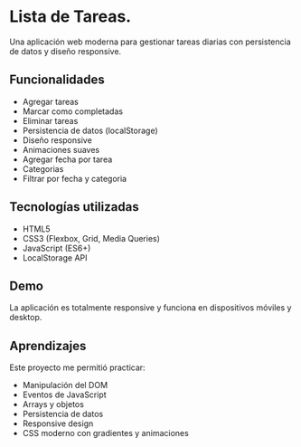 # Lista de Tareas.

Una aplicación web moderna para gestionar tareas diarias con persistencia de datos y diseño responsive.

## Funcionalidades

- Agregar tareas
- Marcar como completadas
- Eliminar tareas
- Persistencia de datos (localStorage)
- Diseño responsive
- Animaciones suaves
- Agregar fecha por tarea
- Categorias
- Filtrar por fecha y categoria

## Tecnologías utilizadas

- HTML5
- CSS3 (Flexbox, Grid, Media Queries)
- JavaScript (ES6+)
- LocalStorage API

## Demo

La aplicación es totalmente responsive y funciona en dispositivos móviles y desktop.

## Aprendizajes

Este proyecto me permitió practicar:

- Manipulación del DOM
- Eventos de JavaScript
- Arrays y objetos
- Persistencia de datos
- Responsive design
- CSS moderno con gradientes y animaciones
